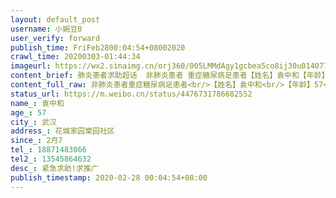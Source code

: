 ```yaml
---
layout: default_post
username: 小婉豆0
user_verify: forward
publish_time: FriFeb2800:04:54+08002020
crawl_time: 20200303-01:44:34
imageurl: https://wx2.sinaimg.cn/orj360/005LMMdAgy1gcbea5co8ij30u014077a.jpg,https://wx1.sinaimg.cn/orj360/005LMMdAgy1gcbea45p10j30u0140adb.jpg,https://wx2.sinaimg.cn/orj360/005LMMdAgy1gcbea96fq9j30u0140n5v.jpg
content_brief: 肺炎患者求助超话  非肺炎患者 重症糖尿病足患者【姓名】袁中和【年龄】57【所在城市】武汉【所在小区、社区】花城家园棠园社区【患病时间】2月7【联系方式】18871483066【其他紧急联系人】13545864632【病情描述】 紧急求助!求推广【武汉-重症糖尿病足患者，急需清创住院治疗】湖北省武 ...全文
content_full_raw: 非肺炎患者重症糖尿病足患者<br/>【姓名】袁中和<br/>【年龄】57<br/>【所在城市】武汉<br/>【所在小区、社区】花城家园棠园社区<br/>【患病时间】2月7<br/>【联系方式】18871483066<br/>【其他紧急联系人】13545864632<br/>【病情描述】紧急求助!求推广<br/>【武汉-重症糖尿病足患者，急需清创住院治疗】湖北省武汉市的一位糖尿病足患者，目前病情严重，伤口已流脓溃烂大面积出现感染，期间血糖值超高达到24-28糖尿病酮症酸中毒，多日出现恶吐，吃不下饭，半夜疼痛无法入眠，休克1次还好及时发现，联系多家医院都是不能办理住院，目前在家吃药治疗已严重到无法起床，全身无力，身体日渐衰弱，在这样等下去没有医院收留进行清创脚将截肢严重休克出现生命危险！！眼睁睁看着父亲病情一天比一天严重，每天在家换药看着父亲脚上的伤口都忍不住泪流，这些日子联系多家医院无果后，实在是没有办法了，希望求助广大的网友，能帮助联系到可以住院治疗，感激不尽！！<ahref="https://m.weibo.cn/search?containerid=231522type%3D1%26t%3D10%26q%3D%23%E6%AD%A6%E6%B1%89%E5%B8%82%E9%9D%9E%E6%96%B0%E5%86%A0%E8%82%BA%E7%82%8E%E6%82%A3%E8%80%85%E6%B1%82%E5%8A%A9%23&extparam=%23%E6%AD%A6%E6%B1%89%E5%B8%82%E9%9D%9E%E6%96%B0%E5%86%A0%E8%82%BA%E7%82%8E%E6%82%A3%E8%80%85%E6%B1%82%E5%8A%A9%23"data-hide=""><spanclass="surl-text">#武汉市非新冠肺炎患者求助#</span></a><ahref='/n/央视新闻'>@央视新闻</a><ahref='/n/人民日报'>@人民日报</a><ahref='/n/头条新闻'>@头条新闻</a><ahref='/n/观察者网'>@观察者网</a><ahref='/n/武汉晨报'>@武汉晨报</a><ahref='/n/环球时报'>@环球时报</a><ahref='/n/环球网'>@环球网</a><ahref='/n/HIV松鼠哥'>@HIV松鼠哥</a><ahref='/n/蜘蛛猴面包'>@蜘蛛猴面包</a><ahref='/n/花总'>@花总</a><ahref='/n/武心援团队'>@武心援团队</a><ahref='/n/老陶在路上'>@老陶在路上</a><ahref='/n/糖呗张丁文'>@糖呗张丁文</a><ahref='/n/湖北省人民检察院'>@湖北省人民检察院</a><adata-url="http://t.cn/R2WxQOQ"href="http://weibo.com/p/1001018008642010000000000"data-hide=""><spanclass='url-icon'><imgstyle='width:1rem;height:1rem'src='https://h5.sinaimg.cn/upload/2015/09/25/3/timeline_card_small_location_default.png'></span><spanclass="surl-text">武汉</span></a>
status_url: https://m.weibo.cn/status/4476731786682552
name_: 袁中和
age_: 57
city_: 武汉
address_: 花城家园棠园社区
since_: 2月7
tel_: 18871483066
tel2_: 13545864632
desc_: 紧急求助!求推广
publish_timestamp: 2020-02-28 00:04:54+08:00
---
```

